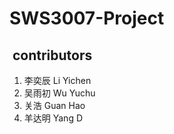 # SWS3007-Project


##  contributors

1. 李奕辰 Li Yichen
2. 吴雨初 Wu Yuchu
3. 关浩 Guan Hao
4. 羊达明 Yang D
